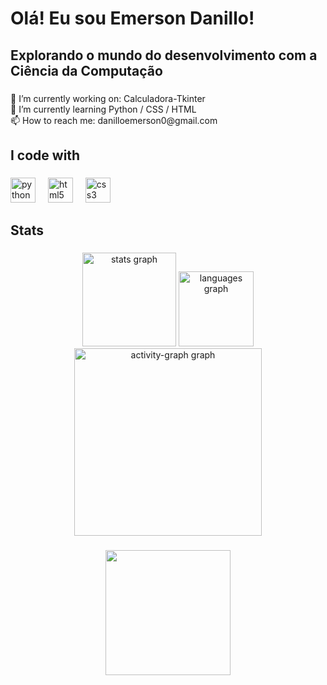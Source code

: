 <h1 align="left">Olá! Eu sou Emerson Danillo!</h1>

###

<h2 align="left">Explorando o mundo do desenvolvimento com a Ciência da Computação</h2>

###

<p align="left">📗 I’m currently working on: Calculadora-Tkinter<br>🌱 I’m currently learning Python / CSS / HTML<br>📫 How to reach me: danilloemerson0@gmail.com</p>

###

<h2 align="left">I code with</h2>

###

<div align="left">
  <img src="https://cdn.jsdelivr.net/gh/devicons/devicon/icons/python/python-original.svg" height="40" alt="python logo"  />
  <img width="12" />
  <img src="https://cdn.jsdelivr.net/gh/devicons/devicon/icons/html5/html5-original.svg" height="40" alt="html5 logo"  />
  <img width="12" />
  <img src="https://cdn.jsdelivr.net/gh/devicons/devicon/icons/css3/css3-original.svg" height="40" alt="css3 logo"  />
</div>

###

<h2 align="left">Stats</h2>

###

<div align="center">
  <img src="https://github-readme-stats.vercel.app/api?username=E-Danillo&hide_title=false&hide_rank=false&show_icons=true&include_all_commits=true&count_private=true&disable_animations=false&theme=chartreuse-dark&locale=pt-br&hide_border=false&order=1" height="150" alt="stats graph"  />
  <img src="https://github-readme-stats.vercel.app/api/top-langs?username=E-Danillo&locale=pt-br&hide_title=false&layout=compact&card_width=320&langs_count=5&theme=chartreuse-dark&hide_border=false&order=2" height="120" alt="languages graph"  />
  <img src="https://github-readme-activity-graph.vercel.app/graph?username=E-Danillo&radius=16&theme=chartreuse-dark&area=true&order=5" height="300" alt="activity-graph graph"  />
</div>

###

<div align="center">
  <img height="200" src="https://24.media.tumblr.com/3153053c5be586d40b4149c5bf5c5001/tumblr_mmnfhzEp3r1r8n01uo1_500.gif"  />
</div>

###
